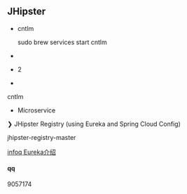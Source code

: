 ## JHipster

*	cntlm

	sudo brew services start cntlm

*
*	2
*

cntlm

*	Microservice

❯ JHipster Registry (using Eureka and Spring Cloud Config)

jhipster-registry-master

[infoq Eureka介绍](http://www.infoq.com/cn/news/2012/09/Eureka)

#### qq

9057174
